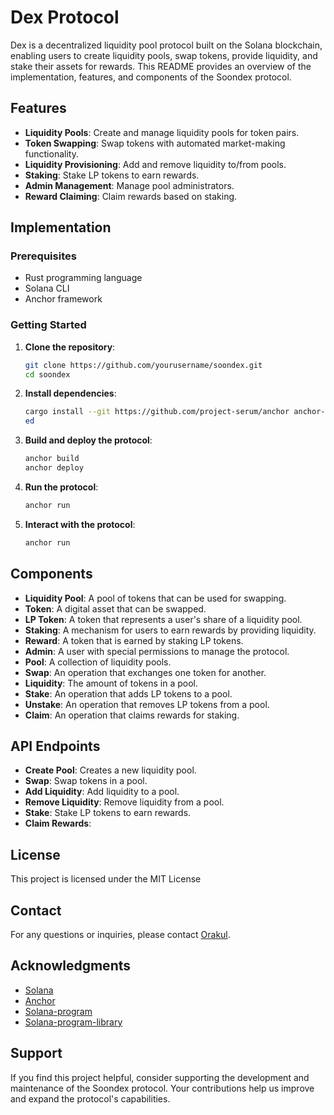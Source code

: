 # Dex Protocol

Dex is a decentralized liquidity pool protocol built on the Solana blockchain, enabling users to create liquidity pools, swap tokens, provide liquidity, and stake their assets for rewards. This README provides an overview of the implementation, features, and components of the Soondex protocol.

## Features

- **Liquidity Pools**: Create and manage liquidity pools for token pairs.
- **Token Swapping**: Swap tokens with automated market-making functionality.
- **Liquidity Provisioning**: Add and remove liquidity to/from pools.
- **Staking**: Stake LP tokens to earn rewards.
- **Admin Management**: Manage pool administrators.
- **Reward Claiming**: Claim rewards based on staking.

## Implementation

### Prerequisites

- Rust programming language
- Solana CLI
- Anchor framework

### Getting Started

1. **Clone the repository**:
   ```bash
   git clone https://github.com/yourusername/soondex.git
   cd soondex
   ```

2. **Install dependencies**:
   ```bash
   cargo install --git https://github.com/project-serum/anchor anchor-cli --locked
   ed
   ```
3. **Build and deploy the protocol**:
   ```bash
   anchor build
   anchor deploy
   ```
4. **Run the protocol**:
   ```bash
   anchor run
   ```
5. **Interact with the protocol**:
   ```bash
   anchor run
   ```
## Components
- **Liquidity Pool**: A pool of tokens that can be used for swapping.
- **Token**: A digital asset that can be swapped.
- **LP Token**: A token that represents a user's share of a liquidity pool.
- **Staking**: A mechanism for users to earn rewards by providing liquidity.
- **Reward**: A token that is earned by staking LP tokens.
- **Admin**: A user with special permissions to manage the protocol.
- **Pool**: A collection of liquidity pools.
- **Swap**: An operation that exchanges one token for another.
- **Liquidity**: The amount of tokens in a pool.
- **Stake**: An operation that adds LP tokens to a pool.
- **Unstake**: An operation that removes LP tokens from a pool.
- **Claim**: An operation that claims rewards for staking.
## API Endpoints
- **Create Pool**: Creates a new liquidity pool.
- **Swap**: Swap tokens in a pool.
- **Add Liquidity**: Add liquidity to a pool.
- **Remove Liquidity**: Remove liquidity from a pool.
- **Stake**: Stake LP tokens to earn rewards.
- **Claim Rewards**:


## License
This project is licensed under the MIT License

## Contact
For any questions or inquiries, please contact [Orakul](mailto:bigdataorakul@gmail.com).

## Acknowledgments
- [Solana](https://solana.com/)
- [Anchor](https://project-serum.github.io/anchor/)
- [Solana-program](https://docs.solana.com/developing/on-chain-programs)
- [Solana-program-library](https://github.com/solana-labs/solana-program-library)


## Support
If you find this project helpful, consider supporting the development and maintenance of the Soondex protocol. Your contributions help us improve and expand the protocol's capabilities.



   
